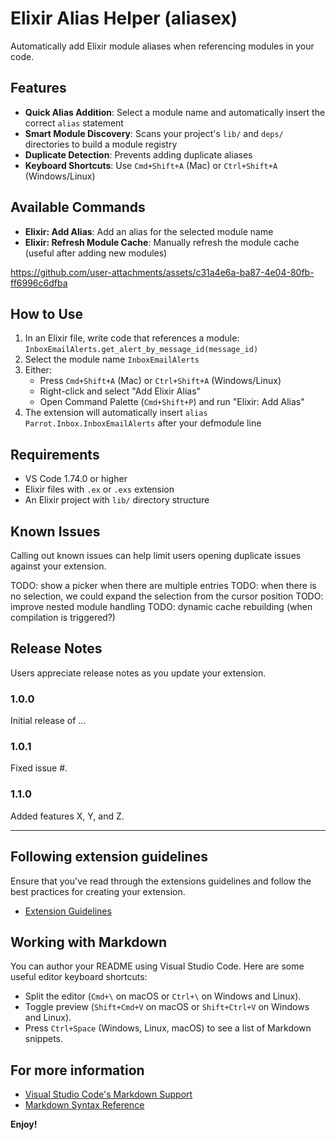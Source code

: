 # Elixir Alias Helper (aliasex)

Automatically add Elixir module aliases when referencing modules in your code.

## Features

- **Quick Alias Addition**: Select a module name and automatically insert the correct `alias` statement
- **Smart Module Discovery**: Scans your project's `lib/` and `deps/` directories to build a module registry
- **Duplicate Detection**: Prevents adding duplicate aliases
- **Keyboard Shortcuts**: Use `Cmd+Shift+A` (Mac) or `Ctrl+Shift+A` (Windows/Linux)

## Available Commands
- **Elixir: Add Alias**: Add an alias for the selected module name
- **Elixir: Refresh Module Cache**: Manually refresh the module cache (useful after adding new modules)

https://github.com/user-attachments/assets/c31a4e6a-ba87-4e04-80fb-ff6996c6dfba


## How to Use

1. In an Elixir file, write code that references a module: `InboxEmailAlerts.get_alert_by_message_id(message_id)`
2. Select the module name `InboxEmailAlerts`
3. Either:
   - Press `Cmd+Shift+A` (Mac) or `Ctrl+Shift+A` (Windows/Linux)
   - Right-click and select "Add Elixir Alias"
   - Open Command Palette (`Cmd+Shift+P`) and run "Elixir: Add Alias"
4. The extension will automatically insert `alias Parrot.Inbox.InboxEmailAlerts` after your defmodule line

## Requirements

- VS Code 1.74.0 or higher
- Elixir files with `.ex` or `.exs` extension
- An Elixir project with `lib/` directory structure


## Known Issues

Calling out known issues can help limit users opening duplicate issues against your extension.

TODO: show a picker when there are multiple entries
TODO: when there is no selection, we could expand the selection from the cursor position
TODO: improve nested module handling
TODO: dynamic cache rebuilding (when compilation is triggered?)

## Release Notes

Users appreciate release notes as you update your extension.

### 1.0.0

Initial release of ...

### 1.0.1

Fixed issue #.

### 1.1.0

Added features X, Y, and Z.

---

## Following extension guidelines

Ensure that you've read through the extensions guidelines and follow the best practices for creating your extension.

* [Extension Guidelines](https://code.visualstudio.com/api/references/extension-guidelines)

## Working with Markdown

You can author your README using Visual Studio Code. Here are some useful editor keyboard shortcuts:

* Split the editor (`Cmd+\` on macOS or `Ctrl+\` on Windows and Linux).
* Toggle preview (`Shift+Cmd+V` on macOS or `Shift+Ctrl+V` on Windows and Linux).
* Press `Ctrl+Space` (Windows, Linux, macOS) to see a list of Markdown snippets.

## For more information

* [Visual Studio Code's Markdown Support](http://code.visualstudio.com/docs/languages/markdown)
* [Markdown Syntax Reference](https://help.github.com/articles/markdown-basics/)

**Enjoy!**
